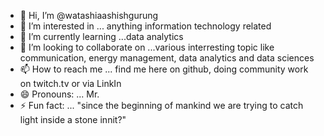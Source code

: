 - 👋 Hi, I’m @watashiaashishgurung
- 👀 I’m interested in ... anything information technology related
- 🌱 I’m currently learning ...data analytics
- 💞️ I’m looking to collaborate on ...various interresting topic like communication, energy management, data analytics and data sciences
- 📫 How to reach me ... find me here on github, doing community work on twitch.tv or via LinkIn
- 😄 Pronouns: ... Mr.
- ⚡ Fun fact: ... "since the beginning of mankind we are trying to catch light inside a stone innit?"

<!---
watashiaashishgurung/watashiaashishgurung is a ✨ special ✨ repository because its `README.md` (this file) appears on your GitHub profile.
You can click the Preview link to take a look at your changes.
--->
